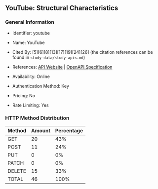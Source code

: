 ## YouTube: Structural Characteristics

### General Information

- Identifier: youtube

- Name: YouTube

- Cited By: [5][6][8][13][17][19][24][26] (the citation references can be found in `study-data/study-apis.md`)

- References: [API Website](https://developers.google.com/youtube) | [OpenAPI Specification](https://www.postman.com/api-evangelist/youtube/overview)

- Availability: Online

- Authentication Method: Key

- Pricing: No

- Rate Limiting: Yes

### HTTP Method Distribution

| Method | Amount | Percentage |
|--------|--------|------------|
| GET | 20 | 43% |
| POST | 11 | 24% |
| PUT | 0 | 0% |
| PATCH | 0 | 0% |
| DELETE | 15 | 33% |
| TOTAL | 46 | 100% |

